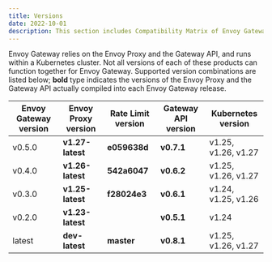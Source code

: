```yaml
---
title: Versions
date: 2022-10-01
description: This section includes Compatibility Matrix of Envoy Gateway.
---
```


Envoy Gateway relies on the Envoy Proxy and the Gateway API, and runs
within a Kubernetes cluster. Not all versions of each of these products
can function together for Envoy Gateway. Supported version combinations
are listed below; **bold** type indicates the versions of the Envoy
Proxy and the Gateway API actually compiled into each Envoy Gateway
release.

| Envoy Gateway version | Envoy Proxy version | Rate Limit version | Gateway API version | Kubernetes version  |
| --------------------- | ------------------- | ------------------ | ------------------- | ------------------- |
| v0.5.0                | **v1.27-latest**    | **e059638d**       | **v0.7.1**          | v1.25, v1.26, v1.27 |
| v0.4.0                | **v1.26-latest**    | **542a6047**       | **v0.6.2**          | v1.25, v1.26, v1.27 |
| v0.3.0                | **v1.25-latest**    | **f28024e3**       | **v0.6.1**          | v1.24, v1.25, v1.26 |
| v0.2.0                | **v1.23-latest**    |                    | **v0.5.1**          | v1.24               |
| latest                | **dev-latest**      | **master**         | **v0.8.1**          | v1.25, v1.26, v1.27 |
